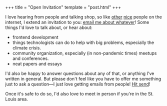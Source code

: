 +++
title = "Open Invitation"
template = "post.html"
+++

I love hearing from people and talking shop, so like [other](https://www.kalzumeus.com/standing-invitation/) [nice](https://hillelwayne.com/open-invite/) people on the internet, I extend an invitation to you: [email me about whatever](mailto:brian@brianthicks.com)!
Some things I'd love to talk about, or hear about:

- frontend development
- things technologists can do to help with big problems, especially the climate crisis.
- community organization, especially (in non-pandemic times) meetups and conferences.
- neat papers and essays

I'd also be happy to answer questions about any of that, or anything I've written in general.
But please don't feel like you have to offer me something just to ask a question&mdash;I just love getting emails from people!
[Hit send](mailto:brian@brianthicks.com)!

Once it's safe to do so, I'd also love to meet in person if you're in the St. Louis area.
